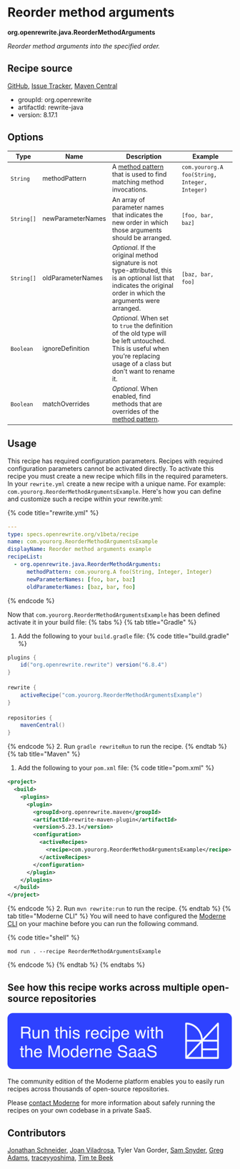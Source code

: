# Reorder method arguments

**org.openrewrite.java.ReorderMethodArguments**

_Reorder method arguments into the specified order._

## Recipe source

[GitHub](https://github.com/openrewrite/rewrite/blob/main/rewrite-java/src/main/java/org/openrewrite/java/ReorderMethodArguments.java), [Issue Tracker](https://github.com/openrewrite/rewrite/issues), [Maven Central](https://central.sonatype.com/artifact/org.openrewrite/rewrite-java/8.17.1/jar)

* groupId: org.openrewrite
* artifactId: rewrite-java
* version: 8.17.1

## Options

| Type | Name | Description | Example |
| -- | -- | -- | -- |
| `String` | methodPattern | A [method pattern](/reference/method-patterns.md) that is used to find matching method invocations. | `com.yourorg.A foo(String, Integer, Integer)` |
| `String[]` | newParameterNames | An array of parameter names that indicates the new order in which those arguments should be arranged. | `[foo, bar, baz]` |
| `String[]` | oldParameterNames | *Optional*. If the original method signature is not type-attributed, this is an optional list that indicates the original order in which the arguments were arranged. | `[baz, bar, foo]` |
| `Boolean` | ignoreDefinition | *Optional*. When set to `true` the definition of the old type will be left untouched. This is useful when you're replacing usage of a class but don't want to rename it. |  |
| `Boolean` | matchOverrides | *Optional*. When enabled, find methods that are overrides of the [method pattern](/reference/method-patterns.md). |  |


## Usage

This recipe has required configuration parameters. Recipes with required configuration parameters cannot be activated directly. To activate this recipe you must create a new recipe which fills in the required parameters. In your `rewrite.yml` create a new recipe with a unique name. For example: `com.yourorg.ReorderMethodArgumentsExample`.
Here's how you can define and customize such a recipe within your rewrite.yml:

{% code title="rewrite.yml" %}
```yaml
---
type: specs.openrewrite.org/v1beta/recipe
name: com.yourorg.ReorderMethodArgumentsExample
displayName: Reorder method arguments example
recipeList:
  - org.openrewrite.java.ReorderMethodArguments:
      methodPattern: com.yourorg.A foo(String, Integer, Integer)
      newParameterNames: [foo, bar, baz]
      oldParameterNames: [baz, bar, foo]
```
{% endcode %}

Now that `com.yourorg.ReorderMethodArgumentsExample` has been defined activate it in your build file:
{% tabs %}
{% tab title="Gradle" %}
1. Add the following to your `build.gradle` file:
{% code title="build.gradle" %}
```groovy
plugins {
    id("org.openrewrite.rewrite") version("6.8.4")
}

rewrite {
    activeRecipe("com.yourorg.ReorderMethodArgumentsExample")
}

repositories {
    mavenCentral()
}
```
{% endcode %}
2. Run `gradle rewriteRun` to run the recipe.
{% endtab %}
{% tab title="Maven" %}
1. Add the following to your `pom.xml` file:
{% code title="pom.xml" %}
```xml
<project>
  <build>
    <plugins>
      <plugin>
        <groupId>org.openrewrite.maven</groupId>
        <artifactId>rewrite-maven-plugin</artifactId>
        <version>5.23.1</version>
        <configuration>
          <activeRecipes>
            <recipe>com.yourorg.ReorderMethodArgumentsExample</recipe>
          </activeRecipes>
        </configuration>
      </plugin>
    </plugins>
  </build>
</project>
```
{% endcode %}
2. Run `mvn rewrite:run` to run the recipe.
{% endtab %}
{% tab title="Moderne CLI" %}
You will need to have configured the [Moderne CLI](https://docs.moderne.io/moderne-cli/cli-intro) on your machine before you can run the following command.

{% code title="shell" %}
```shell
mod run . --recipe ReorderMethodArgumentsExample
```
{% endcode %}
{% endtab %}
{% endtabs %}

## See how this recipe works across multiple open-source repositories

[![Moderne Link Image](/.gitbook/assets/ModerneRecipeButton.png)](https://app.moderne.io/recipes/org.openrewrite.java.ReorderMethodArguments)

The community edition of the Moderne platform enables you to easily run recipes across thousands of open-source repositories.

Please [contact Moderne](https://moderne.io/product) for more information about safely running the recipes on your own codebase in a private SaaS.

## Contributors
[Jonathan Schneider](mailto:jkschneider@gmail.com), [Joan Viladrosa](mailto:joan@moderne.io), Tyler Van Gorder, [Sam Snyder](mailto:sam@moderne.io), [Greg Adams](mailto:greg@moderne.io), [traceyyoshima](mailto:tracey.yoshima@gmail.com), [Tim te Beek](mailto:tim@moderne.io)
